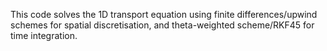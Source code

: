 This code solves the 1D transport equation using finite differences/upwind schemes for spatial discretisation, and theta-weighted scheme/RKF45 for time integration.
